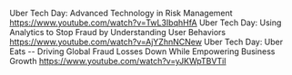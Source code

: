 Uber Tech Day: Advanced Technology in Risk Management  https://www.youtube.com/watch?v=TwL3IbqhHfA
Uber Tech Day: Using Analytics to Stop Fraud by Understanding User Behaviors https://www.youtube.com/watch?v=AjYZhnNCNew
Uber Tech Day: Uber Eats -- Driving Global Fraud Losses Down While Empowering Business Growth https://www.youtube.com/watch?v=yJKWpTBVTiI
